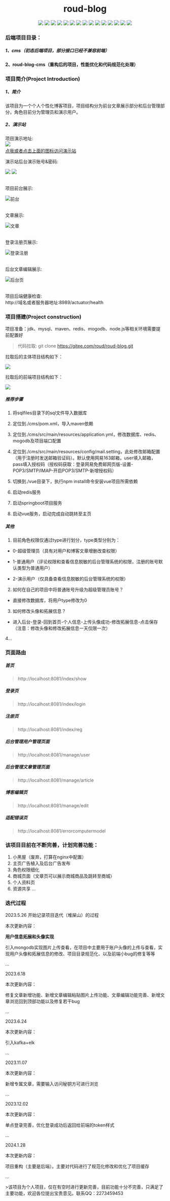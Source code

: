 <h1 align="center">roud-blog</h1>
<p align="center">
<a href=""><img src="https://img.shields.io/badge/Author-roud-violet"></a>
<a href=""><img src="https://img.shields.io/badge/Version-1.0.1-orange.svg"></a>
<a href=""><img src="https://img.shields.io/badge/License-Apache--2.0-blue"></a>
<a href=""><img src="https://img.shields.io/badge/Jdk-1.8-9cf.svg"></a>
<a href=""><img src="https://img.shields.io/badge/SpringBoot-2.3.RELEASE-blue.svg"></a>
<a href=""><img src="https://img.shields.io/badge/Vue-2.0+-green.svg"></a>
<a href=""><img src="https://img.shields.io/badge/Maven-3.6+-yellow.svg"></a>
<a href=""><img src="https://img.shields.io/badge/Redis-inactive.svg"></a>
<a href=""><img src="https://img.shields.io/badge/Java--jwt-succes.svg"></a>
<a href=""><img src="https://img.shields.io/badge/ElementUI--plus-green.svg"></a>
<a href=""><img src="https://img.shields.io/badge/MybatisPlus-red.svg"></a>
<a href=""><img src="https://img.shields.io/badge/V--MD--Editor-ff69b4.svg"></a>
<a href=""><img src="https://img.shields.io/badge/Mogodb-green.svg"></a>
<a href=""><img src="https://img.shields.io/badge/Actuator-FFCC33.svg"></a>
<a href=""><img src="https://img.shields.io/badge/Druid-FFCC33.svg"></a>
</p>

### 后端项目目录：
##### 1、cms（初态后端项目，部分接口已经不兼容前端）
#### 2、roud-blog-cms（重构后的项目，性能优化和代码规范化处理）

### 项目简介(Project Introduction)
##### 1、简介
该项目为一个个人个性化博客项目，项目结构分为前台文章展示部分和后台管理部分，角色目前分为管理员和演示用户。</br>

##### 2、演示站
项目演示地址: </br><a href="http://124.71.130.54/"><img src="https://img.shields.io/badge/roud--blog-1.0-greed.svg"></a> &nbsp; &nbsp; &nbsp;</br>
<a href="http://blog.roud.top/">点我或者点击上面的图标访问演示站</a></br>

演示站后台演示账号&密码:</br>
<p><a href="http://124.71.130.54/index/login"><img src="https://img.shields.io/badge/账号-demo@roud.top-greed.svg"></a>&nbsp;<a href="http://8.134.71.114:8081/index/login"><img src="https://img.shields.io/badge/密码-Demo123456-red.svg"></a></p></br>
项目前台展示:</br>
<p><img src="http://qny.roud.top/img/20230506004212.png" alt="前台"></p></br>
文章展示:</br>
<p><img src="http://qny.roud.top/img/20230506091055.png" alt="文章"></p></br>
登录注册页展示:</br>
<p><img src="http://qny.roud.top/img/20230506090505.png" alt="登录注册"></p></br>
后台文章编辑展示:</br>
<p><img src="http://qny.roud.top/img/20230506005056.png" alt="后台页"></p></br>
项目后端健康检查:</br>
http://域名或者服务器地址:8989/actuator/health

### 项目搭建(Project construction)
<p>项目准备：jdk、mysql、maven、redis、mogodb、node.js等相关环境需要提前配置好</p>

>代码拉取: git clone https://gitee.com/roud/roud-blog.git

<p>拉取后的主体项目结构如下：</p>
<p><img src="http://qny.roud.top/img/20230506092641.png"></p>
<p>拉取后的前端项目结构如下：</p>
<p><img src="http://qny.roud.top/img/20230506094725.png"></p>

##### 推荐步骤
1. <p>将sqlfiles目录下的sql文件导入数据库</p>
1. <p>定位到./cms/pom.xml，导入maven依赖</p>
1. <p>定位到./cms/src/main/resources/application.yml，修改数据库、redis、mogodb及项目端口配置</p>
1. <p>定位到./cms/src/main/resources/config/mail.setting，此处修改邮箱配置（用于注册时发送邮箱验证码）。默认使用网易163邮箱，user填入邮箱，pass填入授权码（授权码获取：登录网易免费邮网页版-设置-POP3/SMTP/IMAP-开启POP3/SMTP-新增授权码）</p>
1. <p>切换到./vue目录下，执行npm install命令安装vue项目所需依赖</p>
1. <p>启动redis服务</p>
1. <p>启动springboot项目服务</p>
1. <p>启动vue服务，启动完成自动跳转至主页</p>

##### 其他
1. <p>目前角色权限仅通过type进行划分，type类型分别为：</p>
 - <p>0-超级管理员（具有对用户和博客文章增删改查权限）</p>
 - <p>1-普通用户（评论权限和查看信息脱敏的后台管理系统的权限，注册的账号默认类型为普通用户）</p>
 - <p>2-演示用户（仅具备查看信息脱敏的后台管理系统的权限）</p>
 
2. <p>如何在自己的项目中将普通账号升级为超级管理员账号？</p>
 - <p>直接修改数据库，将用户type修改为0</p>

3. <p>如何修改头像和拓展信息？</p>
- <p>进入后台-登录-回到首页-个人信息-上传头像成功-修改拓展信息-点击保存（注意：修改头像和修改拓展信息一天仅限一次）</p>
4...

### 页面路由
##### 首页
>http://localhost:8081/index/show

##### 登录页
>http://localhost:8081/index/login

##### 注册页
>http://localhost:8081/index/reg

##### 后台管理用户管理页面
>http://localhost:8081/manage/user

##### 后台管理文章管理页面
>http://localhost:8081/manage/article

##### 博客编辑页
>http://localhost:8081/manage/edit

##### 适配错误页
>http://localhost:8081/errorcomputermodel


### 该项目目前在不断完善，计划完善功能：
1. 小黑屋（废弃，打算在nginx中配置）
2. 主页广告植入及后台广告发布
3. 角色权限细化
4. 商城页面（文章页可以展示商城商品及跳转至商城）
5. 个人资料页
6. 资源共享
...

### 迭代过程
<p>2023.5.26 开始记录项目迭代（堆屎山）的过程</p>
<p>本次更新内容：</p>
<p><strong>用户信息拓展和头像实现</strong></p>
<p>引入mongodb实现图片上传查看，在项目中主要用于账户头像的上传与查看，实现用户头像和拓展信息的修改、项目目录规范化、以及前端小bug的修复等等</p>
<p>…</p>

<p>2023.6.18</p>
<p>本次更新内容：</p>
<p>修复文章新增功能、新增文章编辑粘贴图片上传功能、文章编辑功能完善、新增文章浏览回到顶部功能以及修复若干bug</p>
<p>…</p>

<p>2023.6.24</p>
<p>本次更新内容：</p>
<p>引入kafka+elk</p>
<p>…</p>

<p>2023.11.07</p>
<p>本次更新内容：</p>
<p>新增专属文章，需要输入访问秘钥方可进行浏览</p>
<p>…</p>

<p>2023.12.02</p>
<p>本次更新内容：</p>
<p>单点登录完善，优化登录成功后返回给前端的token样式</p>
<p>…</p>

<p>2024.1.28</p>
<p>本次更新内容：</p>
<p>项目重构（主要是后端）。主要对代码进行了规范化修改和优化了项目缓存</p>
<p>…</p>
>该项目为个人项目，仅在有空时进行更新完善，目前功能十分不完善，只满足了主要功能，欢迎各位提出宝贵意见。联系QQ：2273459453